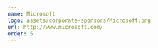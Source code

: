 ```yaml
---
name: Microsoft
logo: assets/corporate-sponsors/Microsoft.png
url: http://www.microsoft.com/
order: 5
---
```

